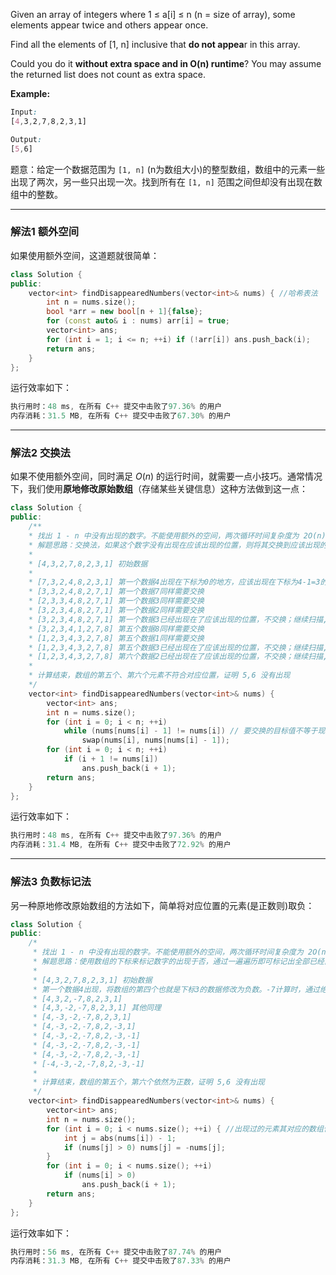 Given an array of integers where 1 ≤ a[i] ≤ n (n = size of array), some elements appear twice and others appear once.

Find all the elements of [1, n] inclusive that **do not appea**r in this array.

Could you do it **without extra space and in O(n) runtime**? You may assume the returned list does not count as extra space.

**Example:**
```css
Input:
[4,3,2,7,8,2,3,1]

Output:
[5,6]
```
题意：给定一个数据范围为 `[1, n]` (n为数组大小)的整型数组，数组中的元素一些出现了两次，另一些只出现一次。找到所有在 `[1, n]` 范围之间但却没有出现在数组中的整数。 

---
### 解法1 额外空间
如果使用额外空间，这道题就很简单：
```cpp
class Solution {
public:
    vector<int> findDisappearedNumbers(vector<int>& nums) { //哈希表法
        int n = nums.size();
        bool *arr = new bool[n + 1]{false};
        for (const auto& i : nums) arr[i] = true; 
        vector<int> ans;
        for (int i = 1; i <= n; ++i) if (!arr[i]) ans.push_back(i);
        return ans;
    } 
};
```
运行效率如下：
```cpp
执行用时：48 ms, 在所有 C++ 提交中击败了97.36% 的用户
内存消耗：31.5 MB, 在所有 C++ 提交中击败了67.30% 的用户
```
---
### 解法2 交换法
如果不使用额外空间，同时满足 $O(n)$ 的运行时间，就需要一点小技巧。通常情况下，我们使用**原地修改原始数组**（存储某些关键信息）这种方法做到这一点：
```cpp
class Solution {
public: 
    /** 
    * 找出 1 - n 中没有出现的数字。不能使用额外的空间，两次循环时间复杂度为 2O(n)，即为 O(n)。 
    * 解题思路：交换法，如果这个数字没有出现在应该出现的位置，则将其交换到应该出现的位置；否则继续扫描
    *
    * [4,3,2,7,8,2,3,1] 初始数据
    *
    * [7,3,2,4,8,2,3,1] 第一个数据4出现在下标为0的地方，应该出现在下标为4-1=3的位置，交换对应的两个元素
    * [3,3,2,4,8,2,7,1] 第一个数据7同样需要交换
    * [2,3,3,4,8,2,7,1] 第一个数据3同样需要交换
    * [3,2,3,4,8,2,7,1] 第一个数据2同样需要交换
    * [3,2,3,4,8,2,7,1] 第一个数据3已经出现在了应该出现的位置，不交换；继续扫描, i指向4
    * [3,2,3,4,1,2,7,8] 第五个数据8同样需要交换
    * [1,2,3,4,3,2,7,8] 第五个数据1同样需要交换
    * [1,2,3,4,3,2,7,8] 第五个数据3已经出现在了应该出现的位置，不交换；继续扫描, i=5
    * [1,2,3,4,3,2,7,8] 第六个数据2已经出现在了应该出现的位置，不交换；继续扫描, 结束
    * 
    * 计算结束，数组的第五个、第六个元素不符合对应位置，证明 5,6 没有出现
    */
    vector<int> findDisappearedNumbers(vector<int>& nums) {  
        vector<int> ans; 
        int n = nums.size();
        for (int i = 0; i < n; ++i) 
            while (nums[nums[i] - 1] != nums[i]) // 要交换的目标值不等于现在指向的值  
                swap(nums[i], nums[nums[i] - 1]); 
        for (int i = 0; i < n; ++i) 
            if (i + 1 != nums[i]) 
                ans.push_back(i + 1);
        return ans;
    }
};
```
运行效率如下：
```cpp
执行用时：48 ms, 在所有 C++ 提交中击败了97.36% 的用户
内存消耗：31.4 MB, 在所有 C++ 提交中击败了72.92% 的用户
```

---
### 解法3 负数标记法
另一种原地修改原始数组的方法如下，简单将对应位置的元素(是正数则)取负：
```cpp
class Solution {
public: 
    /* 
     * 找出 1 - n 中没有出现的数字。不能使用额外的空间，两次循环时间复杂度为 2O(n)，即为 O(n)。  
     * 解题思路：使用数组的下标来标记数字的出现于否，通过一遍遍历即可标记出全部已经出现的数字
     *
     * [4,3,2,7,8,2,3,1] 初始数据
     * 第一个数据4出现，将数组的第四个也就是下标3的数据修改为负数。-7计算时，通过绝对值处理一下即可，不影响后续的计算
     * [4,3,2,-7,8,2,3,1] 
     * [4,3,-2,-7,8,2,3,1] 其他同理
     * [4,-3,-2,-7,8,2,3,1]
     * [4,-3,-2,-7,8,2,-3,1]
     * [4,-3,-2,-7,8,2,-3,-1]
     * [4,-3,-2,-7,8,2,-3,-1]
     * [4,-3,-2,-7,8,2,-3,-1]
     * [-4,-3,-2,-7,8,2,-3,-1]
     *
     * 计算结束，数组的第五个，第六个依然为正数，证明 5,6 没有出现
     */
    vector<int> findDisappearedNumbers(vector<int>& nums) {  
        vector<int> ans; 
        int n = nums.size();
        for (int i = 0; i < nums.size(); ++i) { //出现过的元素其对应的数组位置的值为负
            int j = abs(nums[i]) - 1;
            if (nums[j] > 0) nums[j] = -nums[j];
        } 
        for (int i = 0; i < nums.size(); ++i) 
            if (nums[i] > 0) 
                ans.push_back(i + 1);
        return ans;
    }
};
```
运行效率如下：
```cpp
执行用时：56 ms, 在所有 C++ 提交中击败了87.74% 的用户
内存消耗：31.3 MB, 在所有 C++ 提交中击败了87.33% 的用户
```

